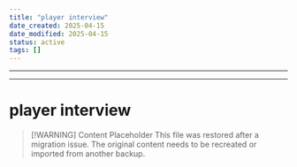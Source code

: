 ```yaml
---
title: "player interview"
date_created: 2025-04-15
date_modified: 2025-04-15
status: active
tags: []
---
```


---

---

# player interview

> [\!WARNING] Content Placeholder
> This file was restored after a migration issue. The original content needs to be recreated or imported from another backup.

